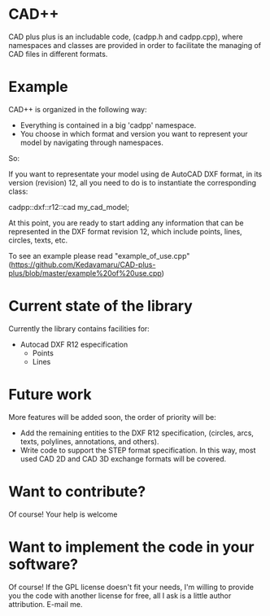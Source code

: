 # CAD++
CAD plus plus is an includable code, (cadpp.h and cadpp.cpp), where namespaces and classes are provided in order to facilitate the managing of CAD files in different formats.

# Example
CAD++ is organized in the following way:
- Everything is contained in a big 'cadpp' namespace.
- You choose in which format and version you want to represent your model by navigating through namespaces.

So:

If you want to representate your model using de AutoCAD DXF format, in its version (revision) 12, all you need to do is to instantiate the corresponding class:

  cadpp::dxf::r12::cad my_cad_model;

At this point, you are ready to start adding any information that can be represented in the DXF format revision 12, which include points, lines, circles, texts, etc.

To see an example please read "example_of_use.cpp" (https://github.com/Kedavamaru/CAD-plus-plus/blob/master/example%20of%20use.cpp)

      
# Current state of the library
Currently the library contains facilities for:
- Autocad DXF R12 especification
  - Points
  - Lines
  
# Future work
More features will be added soon, the order of priority will be:
   - Add the remaining entities to the DXF R12 specification, (circles, arcs, texts, polylines, annotations, and others).
   - Write code to support the STEP format specification.
In this way, most used CAD 2D and CAD 3D exchange formats will be covered.

# Want to contribute?
Of course! Your help is welcome

# Want to implement the code in your software?
Of course! If the GPL license doesn't fit your needs, I'm willing to provide you the code with another license for free, all I ask is a little author attribution. E-mail me.
